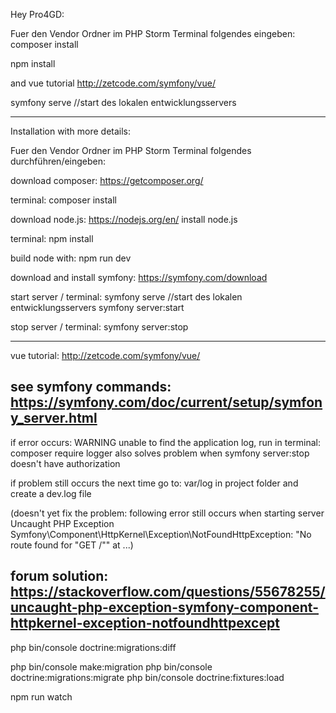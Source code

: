 
Hey Pro4GD:

Fuer den Vendor Ordner im PHP Storm Terminal folgendes eingeben:
composer install

npm install 


and vue tutorial
http://zetcode.com/symfony/vue/



symfony serve //start des lokalen entwicklungsservers



---

Installation with more details:

Fuer den Vendor Ordner im PHP Storm Terminal folgendes durchführen/eingeben:

download composer: 
https://getcomposer.org/

terminal:
composer install

download node.js: 
https://nodejs.org/en/
install node.js

terminal: 
npm install 

build node with:
npm run dev

download and install symfony: 
https://symfony.com/download

start server / terminal: 
symfony serve //start des lokalen entwicklungsservers
symfony server:start

stop server / terminal:
symfony server:stop

---
vue tutorial: 
http://zetcode.com/symfony/vue/

see symfony commands: 
https://symfony.com/doc/current/setup/symfony_server.html
---


if error occurs: WARNING unable to find the application log, run in terminal: 
composer require logger
also solves problem when symfony server:stop doesn't have authorization

if problem still occurs the next time
go to: var/log in project folder and create a dev.log file

(doesn't yet fix the problem: following error still occurs when starting server
Uncaught PHP Exception Symfony\Component\HttpKernel\Exception\NotFoundHttpException: "No route found for "GET /"" at ...)

forum solution: 
https://stackoverflow.com/questions/55678255/uncaught-php-exception-symfony-component-httpkernel-exception-notfoundhttpexcept
---

php bin/console doctrine:migrations:diff
 
php bin/console make:migration
php bin/console doctrine:migrations:migrate
php bin/console doctrine:fixtures:load

npm run watch

